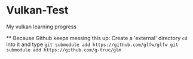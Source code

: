 # Vulkan-Test
My vulkan learning progress

** Because Github keeps messing this up:
Create a 'external' directory ```cd``` into it and type ```git submodule add https://github.com/glfw/glfw
                                                           git submodule add https://github.com/g-truc/glm```
